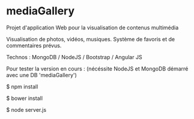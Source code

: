 # mediaGallery

Projet d'application Web pour la visualisation de contenus multimédia

Visualisation de photos, vidéos, musiques.
Système de favoris et de commentaires prévus.

Technos : MongoDB / NodeJS / Bootstrap / Angular JS 

Pour tester la version en cours : (nécéssite NodeJS et MongoDB démarré avec une DB 'mediaGallery') 

$ npm install

$ bower install

$ node server.js
